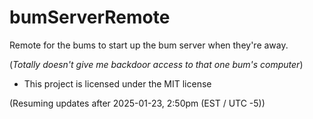 # bumServerRemote
Remote for the bums to start up the bum server when they're away.

(*Totally doesn't give me backdoor access to that one bum's computer*)

- This project is licensed under the MIT license

(Resuming updates after 2025-01-23, 2:50pm (EST / UTC -5))